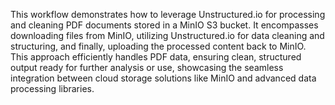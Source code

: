 This workflow demonstrates how to leverage Unstructured.io for processing and cleaning PDF documents stored in a MinIO S3 bucket. It encompasses downloading files from MinIO, utilizing Unstructured.io for data cleaning and structuring, and finally, uploading the processed content back to MinIO. This approach efficiently handles PDF data, ensuring clean, structured output ready for further analysis or use, showcasing the seamless integration between cloud storage solutions like MinIO and advanced data processing libraries.
